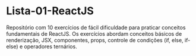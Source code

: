 # Lista-01-ReactJS
Repositório com 10 exercícios de fácil dificuldade para praticar conceitos fundamentais de ReactJS. Os exercícios abordam conceitos básicos de renderização, JSX, componentes, props, controle de condições (if, else, if-else) e operadores ternários.
